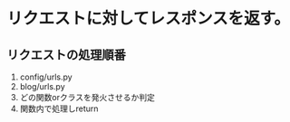 # リクエストに対してレスポンスを返す。

## リクエストの処理順番

1. config/urls.py
2. blog/urls.py
3. どの関数orクラスを発火させるか判定
4. 関数内で処理しreturn